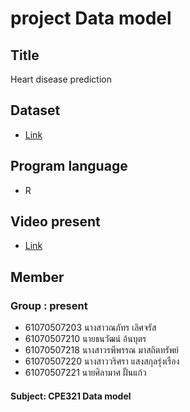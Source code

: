 # project Data model

## Title
Heart disease prediction

## Dataset
- [Link](https://www.kaggle.com/johnsmith88/heart-disease-dataset)

## Program language
- R

## Video present
- [Link](https://www.youtube.com/watch?v=OX8-VHmV638)

## Member
### Group : present 
- 61070507203	นางสาวณภัทร เลิศจรัส
- 61070507210	นายธนวัฒน์ อ้นบุตร
- 61070507218	นางสาวรพีพรรณ มาสถิตทรัพย์
- 61070507220	นางสาววริศรา แสงสกุลรุ่งเรือง
- 61070507221	นายศิลามาศ ฝั้นแก้ว
#### Subject: CPE321 Data model
